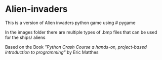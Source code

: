 # Alien-invaders
This is a version of Alien invaders python game using # pygame

In the images folder there are multiple types of .bmp files that can be used for the ships/ aliens

Based on the Book _"Python Crash Course a hands-on, project-based introduction to programming"_
by Eric Matthes
